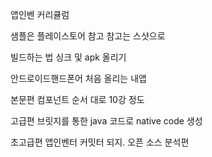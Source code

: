 
앱인벤 커리큘럼

샘플은 플레이스토어 참고
참고는 스샷으로

빌드하는 법
싱크 및 apk 올리기

안드로이드핸드폰어 처음 올리는 내앱

본문편
컴포넌트 순서 대로
10강 정도

고급편
브릿지를 통한 java 코드로 native code 생성

초고급편
앱인벤터 커밋터 되지.
오픈 소스 분석편

